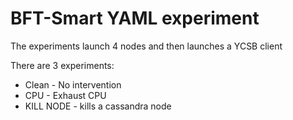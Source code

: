 # BFT-Smart YAML experiment


The experiments launch 4 nodes and then launches a YCSB client

There are 3 experiments:
- Clean - No intervention
- CPU - Exhaust CPU
- KILL NODE - kills a cassandra node
